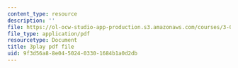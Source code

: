 ```yaml
---
content_type: resource
description: ''
file: https://ol-ocw-studio-app-production.s3.amazonaws.com/courses/3-054-cellular-solids-structure-properties-and-applications-spring-2015/9f3d56a88e04502403301684b1a0d2db_U2DvFy2qM74.pdf
file_type: application/pdf
resourcetype: Document
title: 3play pdf file
uid: 9f3d56a8-8e04-5024-0330-1684b1a0d2db
---
```

